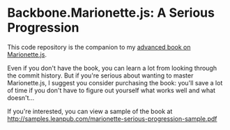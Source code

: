 # Backbone.Marionette.js: A Serious Progression

This code repository is the companion to my [advanced book on Marionette.js](https://leanpub.com/marionette-serious-progression).

Even if you don't have the book, you can learn a lot from looking through the commit history. But if you're serious about wanting to master Marionette.js, I suggest you consider purchasing the book:  you'll save a lot of time if you don't have to figure out yourself what works well and what doesn't...

If you're interested, you can view a sample of the book at http://samples.leanpub.com/marionette-serious-progression-sample.pdf
